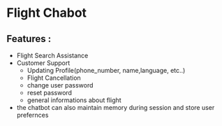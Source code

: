 # Flight Chabot

## Features :

- Flight Search Assistance
- Customer Support
    - Updating Profile(phone_number, name,language, etc..)
    - Flight Cancellation
    - change user password
    - reset password
    - general informations about flight
- the chatbot can also maintain memory during session and store user prefernces
